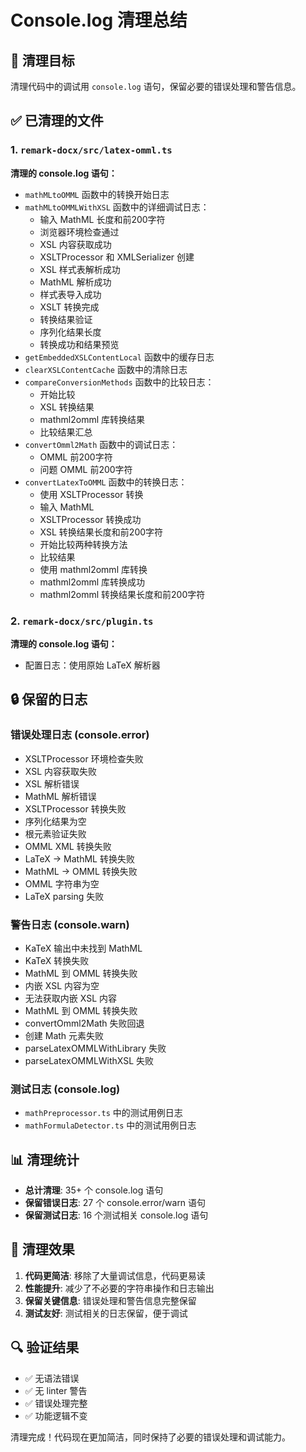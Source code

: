 # Console.log 清理总结

## 🎯 清理目标

清理代码中的调试用 `console.log` 语句，保留必要的错误处理和警告信息。

## ✅ 已清理的文件

### 1. `remark-docx/src/latex-omml.ts`

**清理的 console.log 语句：**
- `mathMLtoOMML` 函数中的转换开始日志
- `mathMLtoOMMLWithXSL` 函数中的详细调试日志：
  - 输入 MathML 长度和前200字符
  - 浏览器环境检查通过
  - XSL 内容获取成功
  - XSLTProcessor 和 XMLSerializer 创建
  - XSL 样式表解析成功
  - MathML 解析成功
  - 样式表导入成功
  - XSLT 转换完成
  - 转换结果验证
  - 序列化结果长度
  - 转换成功和结果预览
- `getEmbeddedXSLContentLocal` 函数中的缓存日志
- `clearXSLContentCache` 函数中的清除日志
- `compareConversionMethods` 函数中的比较日志：
  - 开始比较
  - XSL 转换结果
  - mathml2omml 库转换结果
  - 比较结果汇总
- `convertOmml2Math` 函数中的调试日志：
  - OMML 前200字符
  - 问题 OMML 前200字符
- `convertLatexToOMML` 函数中的转换日志：
  - 使用 XSLTProcessor 转换
  - 输入 MathML
  - XSLTProcessor 转换成功
  - XSL 转换结果长度和前200字符
  - 开始比较两种转换方法
  - 比较结果
  - 使用 mathml2omml 库转换
  - mathml2omml 库转换成功
  - mathml2omml 转换结果长度和前200字符

### 2. `remark-docx/src/plugin.ts`

**清理的 console.log 语句：**
- 配置日志：使用原始 LaTeX 解析器

## 🔒 保留的日志

### 错误处理日志 (console.error)
- XSLTProcessor 环境检查失败
- XSL 内容获取失败
- XSL 解析错误
- MathML 解析错误
- XSLTProcessor 转换失败
- 序列化结果为空
- 根元素验证失败
- OMML XML 转换失败
- LaTeX → MathML 转换失败
- MathML → OMML 转换失败
- OMML 字符串为空
- LaTeX parsing 失败

### 警告日志 (console.warn)
- KaTeX 输出中未找到 MathML
- KaTeX 转换失败
- MathML 到 OMML 转换失败
- 内嵌 XSL 内容为空
- 无法获取内嵌 XSL 内容
- MathML 到 OMML 转换失败
- convertOmml2Math 失败回退
- 创建 Math 元素失败
- parseLatexOMMLWithLibrary 失败
- parseLatexOMMLWithXSL 失败

### 测试日志 (console.log)
- `mathPreprocessor.ts` 中的测试用例日志
- `mathFormulaDetector.ts` 中的测试用例日志

## 📊 清理统计

- **总计清理**: 35+ 个 console.log 语句
- **保留错误日志**: 27 个 console.error/warn 语句
- **保留测试日志**: 16 个测试相关 console.log 语句

## 🎯 清理效果

1. **代码更简洁**: 移除了大量调试信息，代码更易读
2. **性能提升**: 减少了不必要的字符串操作和日志输出
3. **保留关键信息**: 错误处理和警告信息完整保留
4. **测试友好**: 测试相关的日志保留，便于调试

## 🔍 验证结果

- ✅ 无语法错误
- ✅ 无 linter 警告
- ✅ 错误处理完整
- ✅ 功能逻辑不变

清理完成！代码现在更加简洁，同时保持了必要的错误处理和调试能力。
